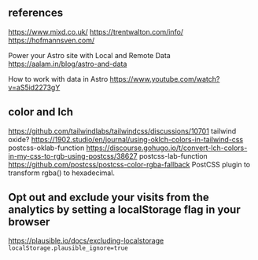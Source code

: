 ## references

https://www.mixd.co.uk/
https://trentwalton.com/info/
https://hofmannsven.com/

Power your Astro site with Local and Remote Data
https://aalam.in/blog/astro-and-data

How to work with data in Astro
https://www.youtube.com/watch?v=aS5id2273gY

## color and lch

https://github.com/tailwindlabs/tailwindcss/discussions/10701 tailwind oxide?
https://1902.studio/en/journal/using-oklch-colors-in-tailwind-css postcss-oklab-function
https://discourse.gohugo.io/t/convert-lch-colors-in-my-css-to-rgb-using-postcss/38627 postcss-lab-function
https://github.com/postcss/postcss-color-rgba-fallback PostCSS plugin to transform rgba() to hexadecimal.

## Opt out and exclude your visits from the analytics by setting a localStorage flag in your browser

https://plausible.io/docs/excluding-localstorage `localStorage.plausible_ignore=true`
